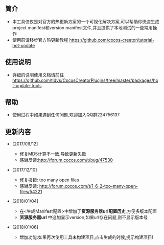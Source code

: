 ## 简介
- 本工具仅仅是对官方的热更新方案的一个可视化解决方案,可以帮助你快速生成project.manifest和version.manifest文件,并且提供了本地测试的一些常用操作
- 使用前请移步官方热更新教程 https://github.com/cocos-creator/tutorial-hot-update

## 使用说明
- 详细的说明使用文档请前往
https://github.com/tidys/CocosCreatorPlugins/tree/master/packages/hot-update-tools

## 帮助 
- 使用过程中如果遇到任何问题,欢迎加入QQ群224756137
## 更新内容
- [2017/06/12]  
    - 修复MD5计算不一致,导致更新失败  
    - 感谢反馈:http://forum.cocos.com/t/bug/47530    
 
- [2017/12/10]  
    - 修复报错: too many open files   
    - 感谢反馈: http://forum.cocos.com/t/1-6-2-too-many-open-files/54221

- [2018/01/04]  
    - 在<生成Manifest配置>中增加了**资源服务器url配置历史**,方便多版本配置 
    - **资源服务器url** 中追加显示version,如果url存在问题,则不显示版本号   
    
- [2018/01/06]
    - 增加功能:如果再次使用工具未构建项目,点击生成的时候,提示构建项目!     